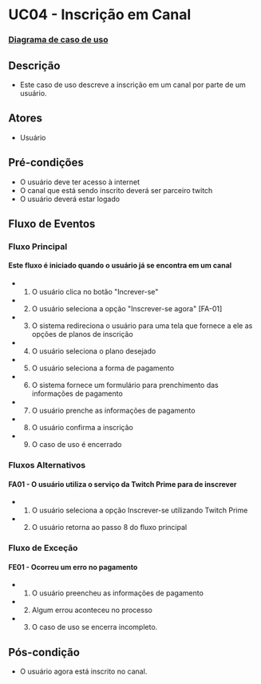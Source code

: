 # UC04 - Inscrição em Canal

### [Diagrama de caso de uso](Diagrama-inscrever-em-canal)

## Descrição
* Este caso de uso descreve a inscrição em um canal por parte de um usuário.

## Atores
* Usuário

## Pré-condições
* O usuário deve ter acesso à internet
* O canal que está sendo inscrito deverá ser parceiro twitch
* O usuário deverá estar logado

## Fluxo de Eventos
### Fluxo Principal
#### Este fluxo é iniciado quando o usuário já se encontra em um canal
* 1. O usuário clica no botão "Increver-se"
* 2. O usuário seleciona a opção "Inscrever-se agora" [FA-01]
* 3. O sistema redireciona o usuário para uma tela que fornece a ele as opções de planos de inscrição
* 4. O usuário seleciona o plano desejado
* 5. O usuário seleciona a forma de pagamento
* 6. O sistema fornece um formulário para prenchimento das informações de pagamento
* 7. O usuário prenche as informações de pagamento
* 8. O usuário confirma a inscrição
* 9. O caso de uso é encerrado


### Fluxos Alternativos
#### FA01 - O usuário utiliza o serviço da Twitch Prime para de inscrever
* 1. O usuário seleciona a opção Inscrever-se utilizando Twitch Prime
* 2. O usuário retorna ao passo 8 do fluxo principal


### Fluxo de Exceção

#### FE01 - Ocorreu um erro no pagamento
* 1. O usuário preencheu as informações de pagamento
* 2. Algum errou aconteceu no processo
* 3. O caso de uso se encerra incompleto.

## Pós-condição
* O usuário agora está inscrito no canal.